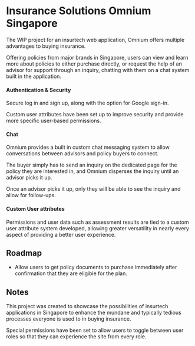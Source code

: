
# Insurance Solutions Omnium Singapore

The WIP project for an insurtech web application, Omnium offers multiple advantages to buying insurance.

Offering policies from major brands in Singapore, users can view and learn more about policies to either purchase directly, or request the help of an advisor for support through an inquiry, chatting with them on a chat system built in the application.




#### Authentication & Security

Secure log in and sign up, along with the option for Google sign-in.

Custom user attributes have been set up to improve security and provide more specific user-based permissions.

#### Chat

Omnium provides a built in custom chat messaging system to allow conversations between advisors and policy buyers to connect.

The buyer simply has to send an inquiry on the dedicated page for the policy they are interested in, and Omnium disperses the inquiry until an advisor picks it up.

Once an advisor picks it up, only they will be able to see the inquiry and allow for follow-ups.

#### Custom User attributes

Permissions and user data such as assessment results are tied to a custom user attribute system developed, allowing greater versatility in nearly every aspect of providing a better user experience.


## Roadmap

- Allow users to get policy documents to purchase immediately after confirmation that they are eligible for the plan.

## Notes

This project was created to showcase the possibilities of insurtech applications in Singapore to enhance the mundane and typically tedious processes everyone is used to in buying insurance.

Special permissions have been set to allow users to toggle between user roles so that they can experience the site from every role.
